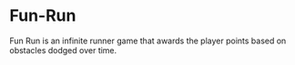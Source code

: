 # Fun-Run
Fun Run is an infinite runner game that awards the player points based on obstacles dodged over time.
